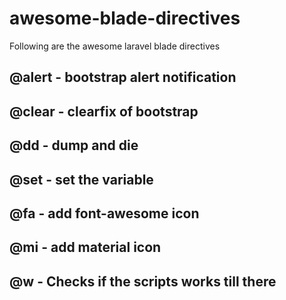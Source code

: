 # awesome-blade-directives
Following are the awesome laravel blade directives
## @alert - bootstrap alert notification
## @clear - clearfix of bootstrap
## @dd - dump and die
## @set - set the variable
## @fa - add font-awesome icon
## @mi - add material icon
## @w - Checks if the scripts works till there
